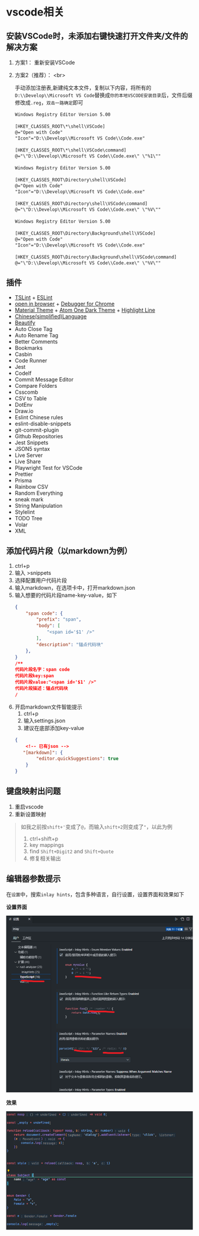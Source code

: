 
# vscode相关

## 安装VSCode时，未添加右键快速打开文件夹/文件的解决方案

1. 方案1： 重新安装VSCode
2. 方案2（推荐）： \<br>

    手动添加注册表,新建纯文本文件，复制以下内容，将所有的`D:\\Develop\\Microsoft VS Code`替换成`你的本地VSCODE安装目录`后，文件后缀修改成`.reg`，`双击一路确定`即可
    ```reg
    Windows Registry Editor Version 5.00

    [HKEY_CLASSES_ROOT\*\shell\VSCode]
    @="Open with Code"
    "Icon"="D:\\Develop\\Microsoft VS Code\\Code.exe"

    [HKEY_CLASSES_ROOT\*\shell\VSCode\command]
    @="\"D:\\Develop\\Microsoft VS Code\\Code.exe\" \"%1\""

    Windows Registry Editor Version 5.00

    [HKEY_CLASSES_ROOT\Directory\shell\VSCode]
    @="Open with Code"
    "Icon"="D:\\Develop\\Microsoft VS Code\\Code.exe"

    [HKEY_CLASSES_ROOT\Directory\shell\VSCode\command]
    @="\"D:\\Develop\\Microsoft VS Code\\Code.exe\" \"%V\""

    Windows Registry Editor Version 5.00

    [HKEY_CLASSES_ROOT\Directory\Background\shell\VSCode]
    @="Open with Code"
    "Icon"="D:\\Develop\\Microsoft VS Code\\Code.exe"

    [HKEY_CLASSES_ROOT\Directory\Background\shell\VSCode\command]
    @="\"D:\\Develop\\Microsoft VS Code\\Code.exe\" \"%V\""
    ```

## 插件
- [TSLint]() + [ESLint]()
- [open in browser]() + [Debugger for Chrome]()
- [Material Theme]() + [Atom One Dark Theme]() + [Highlight Line]()
- [Chinese(simplified)Language]()
- [Beautify]()
- Auto Close Tag
- Auto Rename Tag
- Better Comments
- Bookmarks
- Casbin
- Code Runner
- Jest
- CodeIf
- Commit Message Editor
- Compare Folders
- Csscomb
- CSV to Table
- DotEnv
- Draw.io
- Eslint Chinese rules
- eslint-disable-snippets
- git-commit-plugin
- Github Repositories
- Jest Snippets
- JSON5 syntax
- Live Server
- Live Share
- Playwright Test for VSCode
- Prettier
- Prisma
- Rainbow CSV
- Random Everything
- sneak mark
- String Manipulation
- Stylelint
- TODO Tree
- Volar
- XML

## 添加代码片段（以markdown为例）

1. ctrl+p
2. 输入 >snippets
3. 选择配置用户代码片段
4. 输入markdown，在选项卡中，打开markdown.json
5. 输入想要的代码片段name-key-value，如下
    ```json
    {
        "span code": {
            "prefix": "span",
            "body": [
                "<span id='$1' />"
            ],
            "description": "锚点代码块"
        },
    }
    /**
    代码片段名字：span code
    代码片段key:span
    代码片段value:"<span id='$1' />"
    代码片段描述：锚点代码块
    /
    ```
6. 开启markdown文件智能提示
    1. ctrl+p
    2. 输入settings.json
    3. 建议在底部添加key-value
    ```json
    {
        <!-- 已有json -->
       "[markdown]": {
            "editor.quickSuggestions": true
        }
    }
    ```



## 键盘映射出问题

1. 重启vscode
2. 重新设置映射
> 如我之前按`shift+'`变成了`@`，而输入`shift+2`则变成了`"`，以此为例
> 1. ctrl+shift+p
> 2. key mappings
> 3. find `Shift+Digit2` and `Shift+Quote`
> 4. 修复相关输出


## 编辑器参数提示

在`设置`中，搜索`inlay hints`，包含多种语言，自行设置，设置界面和效果如下

**设置界面**

![inlay-hints](./images/inlay-hints.png)

**效果**

![inlay-hints-effect](./images/inlay-hints-effect.png)
